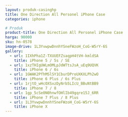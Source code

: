 ```yaml
---
layout: produk-casinghp
title: One Direction All Personel iPhone Case
categories: iphone

# Produk
product-title: One Direction All Personel iPhone Case
harga: 90000
sku: hn-0578
image-drive: 1L3YvwpwDnnhYSneFWzoH_CoG-W5rY-6S
gallery:
  - url: 1IXhPha1Z-TXUUEFZsaqpH4tVH-kmldSA
    title: iPhone 5 / 5s / SE
  - url: 1xzTHIgUWLmOMLpJdWTtsJsA_uEq9UQVK
    title: iPhone 6 / 6s
  - url: 1GWAK2PfhMSlSY1CburDProUXKXLPh2wO
    title: iPhone 6 Plus / 6s Plus
  - url: 1rjtO_wHcOXSxzDyNrb5LIcU_BBuNtBB9
    title: iPhone 7 / 8
  - url: 1gp_5cSe0N0hnwfOHlIb49gqre15J_6RR
    title: iPhone 7 Plus / 8 Plus
  - url: 1L3YvwpwDnnhYSneFWzoH_CoG-W5rY-6S
    title: iPhone X
---
```

